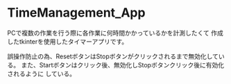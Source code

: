 # TimeManagement_App
PCで複数の作業を行う際に各作業に何時間かかっているかを計測したくて
作成したtkinterを使用したタイマーアプリです。

誤操作防止の為、ResetボタンはStopボタンがクリックされるまで無効化している。
また、Startボタンはクリック後、無効化しStopボタンクリック後に有効化されるように
している。

